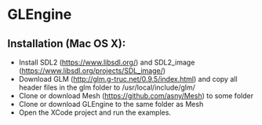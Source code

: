 # GLEngine

## Installation (Mac OS X):
- Install SDL2 (https://www.libsdl.org/) and SDL2_image (https://www.libsdl.org/projects/SDL_image/)
- Download GLM (http://glm.g-truc.net/0.9.5/index.html) and copy all header files in the glm folder to /usr/local/include/glm/
- Clone or download Mesh (https://github.com/asny/Mesh) to some folder
- Clone or download GLEngine to the same folder as Mesh
- Open the XCode project and run the examples.
